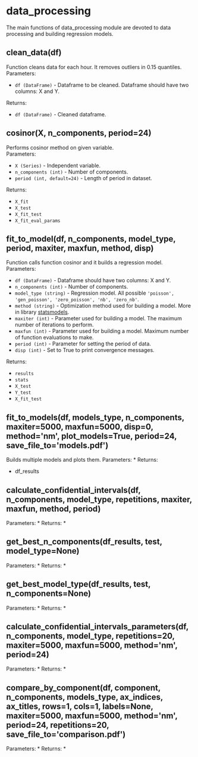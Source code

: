 # data_processing
The main functions of data_processing module are devoted to data processing and building regression models.

## clean_data(df)
Function cleans data for each hour. It removes outliers in 0.15 quantiles. <br>
Parameters:
* `df (DataFrame)` - Dataframe to be cleaned. Dataframe should have two columns: X and Y. <br>

Returns:
* `df (DataFrame)` - Cleaned dataframe.

## cosinor(X, n_components, period=24)
Performs cosinor method on given variable. <br>
Parameters:
* `X (Series)` - Independent variable.
* `n_components (int)` - Number of components.
* `period (int, default=24)` - Length of period in dataset.

Returns:
* `X_fit`
* `X_test`
* `X_fit_test`
* `X_fit_eval_params`

## fit_to_model(df, n_components, model_type, period, maxiter, maxfun, method, disp)
Function calls function cosinor and it builds a regression model. <br>
Parameters:
* `df (DataFrame)` - Dataframe should have two columns: X and Y.
* `n_components (int)` - Number of components.
* `model_type (string)` - Regression model.  All possible `'poisson', 'gen_poisson', 'zero_poisson', 'nb', 'zero_nb'`.
* `method (string)` - Optimization method used for building a model. More in library [statsmodels](https://www.statsmodels.org/stable/generated/statsmodels.discrete.discrete_model.Logit.fit.html).
* `maxiter (int)` - Parameter used for building a model. The maximum number of iterations to perform.
* `maxfun (int)` - Parameter used for building a model. Maximum number of function evaluations to make.
* `period (int)` - Parameter for setting the period of data.
* `disp (int)` - Set to True to print convergence messages.

Returns:
* `results`
* `stats`
* `X_test`
* `Y_test`
* `X_fit_test`

## fit_to_models(df, models_type, n_components, maxiter=5000, maxfun=5000, disp=0, method='nm', plot_models=True, period=24, save_file_to='models.pdf')
Builds multiple models and plots them.
Parameters:
*
Returns:
* df_results

## calculate_confidential_intervals(df, n_components, model_type, repetitions, maxiter, maxfun, method, period)
Parameters:
*
Returns:
*
## get_best_n_components(df_results, test, model_type=None)
Parameters:
*
Returns:
*
## get_best_model_type(df_results, test, n_components=None)
Parameters:
*
Returns:
*
## calculate_confidential_intervals_parameters(df, n_components, model_type, repetitions=20, maxiter=5000, maxfun=5000, method='nm', period=24)
Parameters:
*
Returns:
*
## compare_by_component(df, component, n_components, models_type, ax_indices, ax_titles, rows=1, cols=1, labels=None, maxiter=5000, maxfun=5000, method='nm', period=24, repetitions=20, save_file_to='comparison.pdf')
Parameters:
*
Returns:
*
